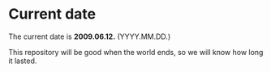 # Current date

The current date is **2009.06.12.** (YYYY.MM.DD.)

This repository will be good when the world ends, so we will know how long it lasted.